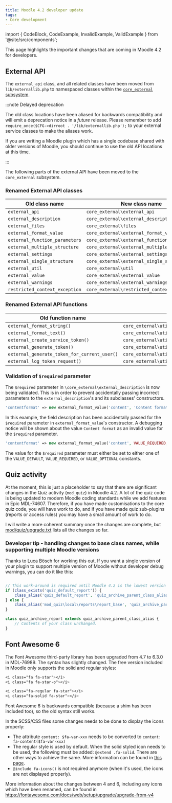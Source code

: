 ```yaml
---
title: Moodle 4.2 developer update
tags:
- Core development
---
```


<!-- markdownlint-disable no-inline-html -->

import { CodeBlock, CodeExample, InvalidExample, ValidExample } from '@site/src/components';

This page highlights the important changes that are coming in Moodle 4.2 for developers.

## External API

The `external_api` class, and all related classes have been moved from `lib/externallib.php` to namespaced classes within the [`core_external` subsystem](./apis/subsystems/external/index.md).

:::note Delayed deprecation

The old class locations have been aliased for backwards compatibility and will emit a deprecation notice in a _future_ release. Please remember to add `require_once($CFG->dirroot . '/lib/externallib.php');` to your external service classes to make the aliases work.

If you are writing a Moodle plugin which has a single codebase shared with older versions of Moodle, you should continue to use the old API locations at this time.

:::

The following parts of the external API have been moved to the `core_external` subsystem.

### Renamed External API classes

| Old class name                 | New class name                               |
| ---                            | ---                                          |
| `external_api`                 | `core_external\external_api`                 |
| `external_description`         | `core_external\external_description`         |
| `external_files`               | `core_external\files`                        |
| `external_format_value`        | `core_external\external_format_value`        |
| `external_function_parameters` | `core_external\external_function_parameters` |
| `external_multiple_structure`  | `core_external\external_multiple_structure`  |
| `external_settings`            | `core_external\external_settings`            |
| `external_single_structure`    | `core_external\external_single_structure`    |
| `external_util`                | `core_external\util`                         |
| `external_value`               | `core_external\external_value`               |
| `external_warnings`            | `core_external\external_warnings`            |
| `restricted_context_exception` | `core_external\restricted_context_exception` |

### Renamed External API functions

| Old function name                            | New function name                                       |
| ---                                          | ---                                                     |
| `external_format_string()`                   | `core_external\util::format_string()`                   |
| `external_format_text()`                     | `core_external\util::format_text()`                     |
| `external_create_service_token()`            | `core_external\util::generate_token()`                  |
| `external_generate_token()`                  | `core_external\util::generate_token()`                  |
| `external_generate_token_for_current_user()` | `core_external\util::generate_token_for_current_user()` |
| `external_log_token_request()`               | `core_external\util::log_token_request()`               |

### Validation of `$required` parameter

The `$required` parameter in `\core_external\external_description` is now being validated. This is in order to prevent accidentally passing incorrect parameters to the `external_description`'s and its subclasses' constructors.

<InvalidExample>

```php
'contentformat' => new external_format_value('content', 'Content format'),
```

In this example, the field description has been accidentally passed for the `$required` parameter in `external_format_value`'s constructor. A debugging notice will be shown about the value `Content format` as an invalid value for the `$required` parameter.

</InvalidExample>

<ValidExample>

```php
'contentformat' => new external_format_value('content', VALUE_REQUIRED, 'Content format'),
```

The value for the `$required` parameter must either be set to either one of the `VALUE_DEFAULT`, `VALUE_REQUIRED`, or `VALUE_OPTIONAL` constants.

</ValidExample>

## Quiz activity

At the moment, this is just a placeholder to say that there are significant changes in the Quiz activity (`mod_quiz`) in Moodle 4.2.
A lot of the quiz code is being updated to modern Moodle coding standards while we add features in Epic MDL-74607.
Therefore, if you have made customisations to the core quiz code, you will have work to do, and if you have made quiz sub-plugins
(reports or access rules) you may have a small amount of work to do.

I will write a more coherent summary once the changes are complete, but
[mod/quiz/upgrade.txt](https://github.com/moodle/moodle/blob/master/mod/quiz/upgrade.txt) lists all the changes so far.

### Developer tip - handling changes to base class names, while supporting multiple Moodle versions

Thanks to Luca Bösch for working this out. If you want a single version of your plugin to support multiple version of Moodle
without developer debug warnings, you can do it like this:

<CodeExample type="warning" title="Work-around to support multiple base class names">

```php

// This work-around is required until Moodle 4.2 is the lowest version we support.
if (class_exists('quiz_default_report')) {
    class_alias('quiz_default_report', 'quiz_archive_parent_class_alias');
} else {
    class_alias('mod_quiz\local\reports\report_base', 'quiz_archive_parent_class_alias');
}

class quiz_archive_report extends quiz_archive_parent_class_alias {
    // Contents of your class unchanged.
}
```

</CodeExample>

## Font Awesome 6

The Font Awesome third-party library has been upgraded from 4.7 to 6.3.0 in MDL-76989. The syntax has slightly changed. The free version included in Moodle only supports the solid and regular styles:

```css title="Version 4's syntax"
<i class="fa fa-star"></i>
<i class="fa fa-star-o"></i>
```

```css title="Version 6's syntax"
<i class="fa-regular fa-star"></i>
<i class="fa-solid fa-star"></i>
```

Font Awesome 6 is backwards compatible (because a shim has been included too), so the old syntax still works.

In the SCSS/CSS files some changes needs to be done to display the icons properly:

- The attribute `content: $fa-var-xxx` needs to be converted to `content: fa-content($fa-var-xxx)`
- The regular style is used by default. When the solid styled icon needs to be used, the following must be added: `@extend .fa-solid`. There are other ways to achieve the same. More information can be found in [this page](https://fontawesome.com/v6/docs/web/use-with/scss#a-more-manual-custom-css-approach).
- `@include fa-icons()` is not required anymore (when it's used, the icons are not displayed properly).

More information about the changes between 4 and 6, including any icons which have been renamed, can be found in https://fontawesome.com/docs/web/setup/upgrade/upgrade-from-v4
